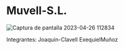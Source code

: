 
# Muvell-S.L.

![Captura de pantalla 2023-04-26 112834](https://user-images.githubusercontent.com/112036006/234609148-3b25966b-7cfd-4faa-92db-bc434687e674.jpg)

Integrantes:
Joaquin-Clavell 
ExequielMuñoz
